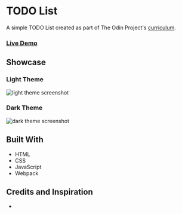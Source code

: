 # TODO List

A simple TODO List created as part of The Odin Project's [curriculum](https://www.theodinproject.com/).

### [Live Demo](https://emuel-vassallo.github.io/todo-list/)

## Showcase

### Light Theme

![light theme screenshot](images/screenshots/light-theme-screenshot.png)

### Dark Theme

![dark theme screenshot](images/screenshots/dark-theme-screenshot.png)

## Built With

- HTML
- CSS
- JavaScript
- Webpack

## Credits and Inspiration

- []() []()

